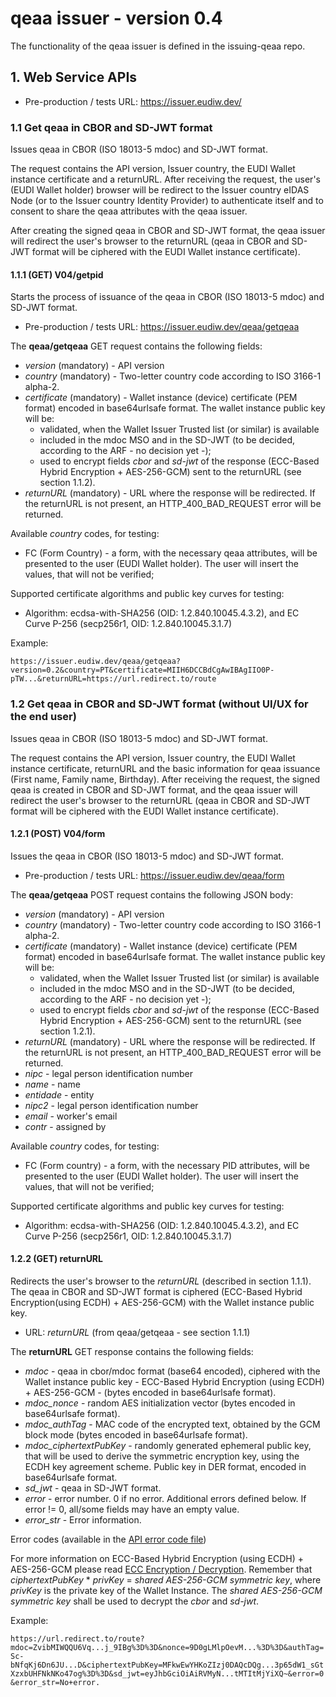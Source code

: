 
# qeaa issuer - version 0.4

The functionality of the qeaa issuer is defined in the issuing-qeaa repo.

## 1. Web Service APIs

+ Pre-production / tests URL: <https://issuer.eudiw.dev/>

### 1.1 Get qeaa in CBOR and SD-JWT format

Issues qeaa in CBOR (ISO 18013-5 mdoc) and SD-JWT format.

The request contains the API version, Issuer country, the EUDI Wallet instance certificate and a returnURL.
After receiving the request, the user's (EUDI Wallet holder) browser will be redirect to the Issuer country eIDAS Node (or to the Issuer country Identity Provider) to authenticate itself and to consent to share the qeaa attributes with the qeaa issuer.

After creating the signed qeaa in CBOR and SD-JWT format, the qeaa issuer will redirect the user's browser to the returnURL (qeaa in CBOR and SD-JWT format will be ciphered with the EUDI Wallet instance certificate).

#### 1.1.1 (GET) V04/getpid

Starts the process of issuance of the qeaa in CBOR (ISO 18013-5 mdoc) and SD-JWT format.

+ Pre-production / tests URL: <https://issuer.eudiw.dev/qeaa/getqeaa>

The **qeaa/getqeaa** GET request contains the following fields:

+ *version* (mandatory) - API version
+ *country* (mandatory) - Two-letter country code according to ISO 3166-1 alpha-2.
+ *certificate* (mandatory) - Wallet instance (device) certificate (PEM format) encoded in base64urlsafe format. The wallet instance public key will be:
  + validated, when the Wallet Issuer Trusted list (or similar) is available
  + included in the mdoc MSO and in the SD-JWT (to be decided, according to the ARF - no decision yet -);
  + used to encrypt fields *cbor* and *sd-jwt* of the response (ECC-Based Hybrid Encryption + AES-256-GCM) sent to the returnURL (see section 1.1.2).
+ *returnURL* (mandatory) - URL where the response will be redirected. If the returnURL is not present, an HTTP_400_BAD_REQUEST error will be returned.


Available *country* codes, for testing:

+ FC (Form Country) - a form, with the necessary qeaa attributes, will be presented to the user (EUDI Wallet holder). The user will insert the values, that will not be verified;

Supported certificate algorithms and public key curves for testing:

+ Algorithm: ecdsa-with-SHA256 (OID: 1.2.840.10045.4.3.2), and EC Curve P-256 (secp256r1, OID: 1.2.840.10045.3.1.7)

Example:

```https://issuer.eudiw.dev/qeaa/getqeaa?version=0.2&country=PT&certificate=MIIH6DCCBdCgAwIBAgIIO0P-pTW...&returnURL=https://url.redirect.to/route```


### 1.2 Get qeaa in CBOR and SD-JWT format (without UI/UX for the end user)

Issues qeaa in CBOR (ISO 18013-5 mdoc) and SD-JWT format.

The request contains the API version, Issuer country, the EUDI Wallet instance certificate, returnURL and the basic information for qeaa issuance (First name, Family name, Birthday).
After receiving the request, the signed qeaa is created in CBOR and SD-JWT format, and the qeaa issuer will redirect the user's browser to the returnURL (qeaa in CBOR and SD-JWT format will be ciphered with the EUDI Wallet instance certificate).

#### 1.2.1 (POST) V04/form

Issues the qeaa in CBOR (ISO 18013-5 mdoc) and SD-JWT format.

+ Pre-production / tests URL: <https://issuer.eudiw.dev/qeaa/form>

The **qeaa/getqeaa** POST request contains the following JSON body:

+ *version* (mandatory) - API version
+ *country* (mandatory) - Two-letter country code according to ISO 3166-1 alpha-2.
+ *certificate* (mandatory) - Wallet instance (device) certificate (PEM format) encoded in base64urlsafe format. The wallet instance public key will be:
  + validated, when the Wallet Issuer Trusted list (or similar) is available
  + included in the mdoc MSO and in the SD-JWT (to be decided, according to the ARF - no decision yet -);
  + used to encrypt fields *cbor* and *sd-jwt* of the response (ECC-Based Hybrid Encryption + AES-256-GCM) sent to the returnURL (see section 1.2.1).
+ *returnURL* (mandatory) - URL where the response will be redirected. If the returnURL is not present, an HTTP_400_BAD_REQUEST error will be returned.
+ *nipc* - legal person identification number
+ *name* - name
+ *entidade* - entity
+ *nipc2* - legal person identification number
+ *email* - worker's email
+ *contr* - assigned by

Available *country* codes, for testing:

+ FC (Form country) - a form, with the necessary PID attributes, will be presented to the user (EUDI Wallet holder). The user will insert the values, that will not be verified;

Supported certificate algorithms and public key curves for testing:

+ Algorithm: ecdsa-with-SHA256 (OID: 1.2.840.10045.4.3.2), and EC Curve P-256 (secp256r1, OID: 1.2.840.10045.3.1.7)


#### 1.2.2 (GET) returnURL

Redirects the user's browser to the *returnURL* (described in section 1.1.1). The qeaa in CBOR and SD-JWT format is ciphered (ECC-Based Hybrid Encryption(using ECDH) + AES-256-GCM) with the Wallet instance public key.

+ URL: *returnURL* (from qeaa/getqeaa - see section 1.1.1)

The **returnURL** GET response contains the following fields:

+ *mdoc* - qeaa in cbor/mdoc format (base64 encoded), ciphered with the Wallet instance public key - ECC-Based Hybrid Encryption (using ECDH) + AES-256-GCM - (bytes encoded in base64urlsafe format).
+ *mdoc_nonce* - random AES initialization vector (bytes encoded in base64urlsafe format).
+ *mdoc_authTag* - MAC code of the encrypted text, obtained by the GCM block mode (bytes encoded in base64urlsafe format).
+ *mdoc_ciphertextPubKey* - randomly generated ephemeral public key, that will be used to derive the symmetric encryption key, using the ECDH key agreement scheme. Public key in DER format, encoded in base64urlsafe format.
+ *sd_jwt* - qeaa in SD-JWT format.
+ *error* - error number. 0 if no error. Additional errors defined below. If error != 0, all/some fields may have an empty value.
+ *error_str* - Error information.

Error codes (available in the [API error code file](error.md))


For more information on ECC-Based Hybrid Encryption (using ECDH) + AES-256-GCM please read [ECC Encryption / Decryption](https://cryptobook.nakov.com/asymmetric-key-ciphers/ecc-encryption-decryption). Remember that *ciphertextPubKey* \* *privKey* = *shared AES-256-GCM symmetric key*, where *privKey* is the private key of the Wallet Instance. The *shared AES-256-GCM symmetric key* shall be used to decrypt the *cbor* and *sd-jwt*.

Example:

```https://url.redirect.to/route?mdoc=ZvibMIWQQU6Vq...j_9IBg%3D%3D&nonce=9D0gLMlpOevM...%3D%3D&authTag=Sc-bNfqKj6Dn6JU...D&ciphertextPubKey=MFkwEwYHKoZIzj0DAQcDQg...3p65dW1_sGtXzxbUHFNkNKo47og%3D%3D&sd_jwt=eyJhbGciOiAiRVMyN...tMTItMjYiXQ~&error=0&error_str=No+error.```
